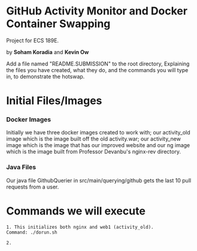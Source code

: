 # GitHub Activity Monitor and Docker Container Swapping
Project for ECS 189E.

by __Soham Koradia__ and __Kevin Ow__

Add a file named "README.SUBMISSION"  to the root directory, Explaining the files you have created, what they do, and the commands you will type in, to demonstrate the hotswap. 

# Initial Files/Images
### Docker Images
Initially we have three docker images created to work with; our activity_old image which is the image built off the old activity.war; 
our activity_new image which is the image that has our improved website and our ng image which is the image built from Professor Devanbu's nginx-rev directory.

### Java Files
Our java file GithubQuerier in src/main/querying/github gets the last 10 pull requests from a user.

 

# Commands we will execute

    1. This initializes both nginx and web1 (activity_old).  
    Command: ./dorun.sh

    2.


